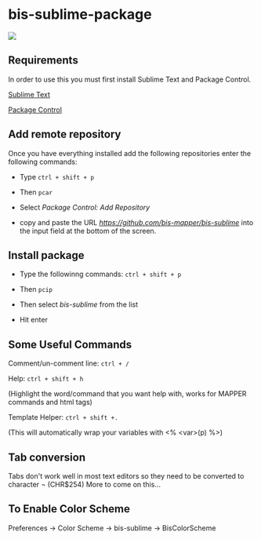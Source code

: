 
# bis-sublime-package

<img src="https://raw.github.com/bis-mapper/bis-sublime/master/examples/bis-sublime.png" border="0">

## Requirements

In order to use this you must first install Sublime Text and Package Control.

[Sublime Text](http://www.sublimetext.com/3)

[Package Control](https://sublime.wbond.net/installation)

## Add remote repository

Once you have everything installed add the following repositories enter the following commands:

* Type `ctrl + shift + p`

* Then `pcar`

* Select *Package Control: Add Repository*

* copy and paste the URL *https://github.com/bis-mapper/bis-sublime* into the input field
at the bottom of the screen.

## Install package

* Type the followinng commands: `ctrl + shift + p`

* Then `pcip`

* Then select *bis-sublime* from the list

* Hit enter


## Some Useful Commands

Comment/un-comment line: `ctrl + /`

Help: `ctrl + shift + h`

(Highlight the word/command that you want help with, works for MAPPER commands and html tags)

Template Helper: `ctrl + shift +.`

(This will automatically wrap your variables with <% &lt;var&gt;(p) %>)


## Tab conversion

Tabs don't work well in most text editors so they need to be converted to character ¬ (CHR$254)
More to come on this...

## To Enable Color Scheme

Preferences -> Color Scheme -> bis-sublime -> BisColorScheme